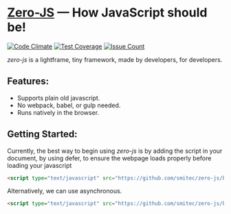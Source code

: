 # [Zero-JS](https://smitec.io/zero-js/) — How JavaScript should be! 
[![Code Climate](https://codeclimate.com/github/smitec/zero-js/badges/gpa.svg)](https://codeclimate.com/github/smitec/zero-js) [![Test Coverage](https://codeclimate.com/github/smitec/zero-js/badges/coverage.svg)](https://codeclimate.com/github/smitec/zero-js/coverage) [![Issue Count](https://codeclimate.com/github/smitec/zero-js/badges/issue_count.svg)](https://codeclimate.com/github/smitec/zero-js) 

*zero-js* is a lightframe, tiny framework, made by developers, for developers.

## Features: 
  - Supports plain old javascript.
  - No webpack, babel, or gulp needed.
  - Runs natively in the browser.

## Getting Started:
Currently, the best way to begin using *zero-js* is by adding the script in your document, by using defer, to ensure the webpage loads properly before loading your javascript
```html
<script type="text/javascript" src="https://github.com/smitec/zero-js/blob/master/zero.js" defer></script>
```
Alternatively, we can use asynchronous.
```html
<script type="text/javascript" src="https://github.com/smitec/zero-js/blob/master/zero.js" async></script>
```
